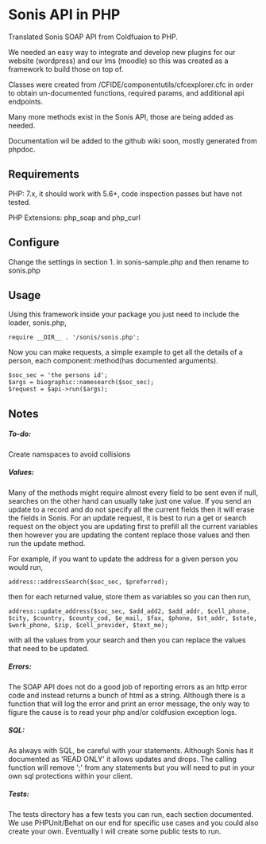 # Sonis API in PHP
Translated Sonis SOAP API from Coldfuaion to PHP.

We needed an easy way to integrate and develop new plugins for our website (wordpress) and our lms (moodle) so this was created as a framework to build those on top of.

Classes were created from /CFIDE/componentutils/cfcexplorer.cfc in order to obtain un-documented functions, required params, and additional api endpoints.

Many more methods exist in the Sonis API, those are being added as needed.

Documentation wil be added to the github wiki soon, mostly generated from phpdoc.

## Requirements
PHP: 7.x, it should work with 5.6+, code inspection passes but have not tested.

PHP Extensions: php_soap and php_curl

## Configure
Change the settings in section 1. in sonis-sample.php and then rename to sonis.php

## Usage
Using this framework inside your package you just need to include the loader, sonis.php,
````
require __DIR__ . '/sonis/sonis.php';
````

Now you can make requests, a simple example to get all the details of a person, each component::method(has documented arguments).

````
$soc_sec = 'the persons id';
$args = biographic::namesearch($soc_sec);
$request = $api->run($args);
````
## Notes 

##### _To-do_:
Create namspaces to avoid collisions

##### _Values_:
Many of the methods might require almost every field to be sent even if null, searches on the other hand can usually take just one value. If you send an update to a record and do not specify all the current fields then it will erase the fields in Sonis. For an update request, it is best to run a get or search request on the object you are updating first to prefill all the current variables then however you are updating the content replace those values and then run the update method.

For example, if you want to update the address for a given person you would run,

````
address::addressSearch($soc_sec, $preferred);
````

then for each returned value, store them as variables so you can then run,

````
address::update_address($soc_sec, $add_add2, $add_addr, $cell_phone, $city, $country, $county_cod, $e_mail, $fax, $phone, $st_addr, $state, $work_phone, $zip, $cell_provider, $text_me);
```` 

with all the values from your search and then you can replace the values that need to be updated.

##### _Errors_:
The SOAP API does not do a good job of reporting errors as an http error code and instead returns a bunch of html as a string. Although there is a function that will log the error and print an error message, the only way to figure the cause is to read your php and/or coldfusion exception logs.

##### _SQL_:
As always with SQL, be careful with your statements. Although Sonis has it documented as 'READ ONLY' it allows updates and drops. The calling function will remove ';' from any statements but you will need to put in your own sql protections within your client.

##### _Tests_:
The tests directory has a few tests you can run, each section documented. We use PHPUnit/Behat on our end for specific use cases and you could also create your own. Eventually I will create some public tests to run.
